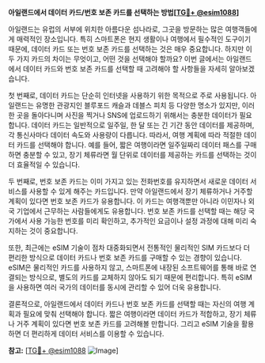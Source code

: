 **아일랜드에서 데이터 카드/번호 보존 카드를 선택하는 방법[[TG💪+ @esim1088](https://t.me/s/esim1088)]**

아일랜드는 유럽의 서부에 위치한 아름다운 섬나라로, 그곳을 방문하는 많은 여행객들에게 매력적인 장소입니다. 특히 스마트폰은 현지 생활이나 여행에서 필수적인 도구이기 때문에, 데이터 카드 또는 번호 보존 카드를 선택하는 것은 매우 중요합니다. 하지만 이 두 가지 카드의 차이는 무엇이고, 어떤 것을 선택해야 할까요? 이번 글에서는 아일랜드에서 데이터 카드와 번호 보존 카드를 선택할 때 고려해야 할 사항들을 자세히 알아보겠습니다.

첫 번째로, 데이터 카드는 단순히 인터넷을 사용하기 위한 목적으로 주로 사용됩니다. 아일랜드는 유명한 관광지인 블루포드 캐슬과 데블스 피치 등 다양한 명소가 있지만, 이러한 곳을 돌아다니며 사진을 찍거나 SNS에 업로드하기 위해서는 충분한 데이터가 필요합니다. 데이터 카드는 일반적으로 일주일, 한 달 또는 긴 기간 동안 데이터를 제공하며, 각 통신사마다 데이터 속도와 사용량이 다릅니다. 따라서, 여행 계획에 따라 적절한 데이터 카드를 선택해야 합니다. 예를 들어, 짧은 여행이라면 일주일짜리 데이터 패스를 구매하면 충분할 수 있고, 장기 체류라면 월 단위로 데이터를 제공하는 카드를 선택하는 것이 더 효율적일 수 있습니다.

두 번째로, 번호 보존 카드는 이미 가지고 있는 전화번호를 유지하면서 새로운 데이터 서비스를 사용할 수 있게 해주는 카드입니다. 만약 아일랜드에서 장기 체류하거나 거주할 계획이 있다면 번호 보존 카드가 유용합니다. 이 카드는 여행객뿐만 아니라 이민자나 외국 기업에서 근무하는 사람들에게도 유용합니다. 번호 보존 카드를 선택할 때는 해당 국가에서 사용 가능한 번호를 미리 확인하고, 추가적인 요금이나 설정 과정에 대해 미리 숙지하는 것이 중요합니다.

또한, 최근에는 eSIM 기술이 점차 대중화되면서 전통적인 물리적인 SIM 카드보다 더 편리한 방식으로 데이터 카드나 번호 보존 카드를 구매할 수 있는 경향이 있습니다. eSIM은 물리적인 카드를 사용하지 않고, 스마트폰에 내장된 소프트웨어를 통해 바로 연결되는 방식으로, 별도의 카드를 교체하지 않아도 되기 때문에 편리합니다. 특히 eSIM을 사용하면 여러 국가의 데이터를 동시에 관리할 수 있어 더욱 유용합니다.

결론적으로, 아일랜드에서 데이터 카드나 번호 보존 카드를 선택할 때는 자신의 여행 계획과 필요에 맞춰 선택해야 합니다. 짧은 여행이라면 데이터 카드가 적합하고, 장기 체류나 거주 계획이 있다면 번호 보존 카드를 고려해볼 만합니다. 그리고 eSIM 기술을 활용하면 더 편리하게 데이터 서비스를 이용할 수 있습니다.

**참고:** [[TG💪+ @esim1088](https://t.me/s/esim1088) ![Image](https://i.postimg.cc/Y0z9fWf4/image.png)]